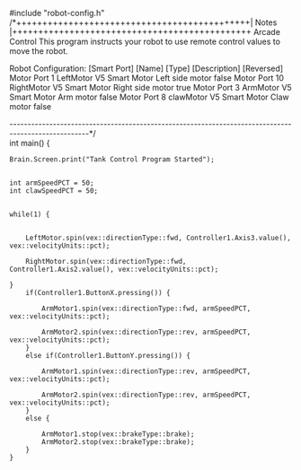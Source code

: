 #include "robot-config.h"
/*+++++++++++++++++++++++++++++++++++++++++++++| Notes |++++++++++++++++++++++++++++++++++++++++++++++
Arcade Control 
This program instructs your robot to use remote control values to move the robot. 

Robot Configuration:
[Smart Port]    [Name]        [Type]           [Description]       [Reversed]
Motor Port 1    LeftMotor     V5 Smart Motor    Left side motor     false
Motor Port 10   RightMotor    V5 Smart Motor    Right side motor    true
Motor Port 3    ArmMotor      V5 Smart Motor    Arm motor          false
Motor Port 8    clawMotor     V5 Smart Motor    Claw motor         false

----------------------------------------------------------------------------------------------------*/     
int main() {
    
    
    Brain.Screen.print("Tank Control Program Started");
    
    
    int armSpeedPCT = 50;
    int clawSpeedPCT = 50;
    
    
    while(1) {
        
       
        LeftMotor.spin(vex::directionType::fwd, Controller1.Axis3.value(), vex::velocityUnits::pct);
       
        RightMotor.spin(vex::directionType::fwd, Controller1.Axis2.value(), vex::velocityUnits::pct);
        
    }
        if(Controller1.ButtonX.pressing()) { 
      
            ArmMotor1.spin(vex::directionType::fwd, armSpeedPCT, vex::velocityUnits::pct);
            
            ArmMotor2.spin(vex::directionType::rev, armSpeedPCT, vex::velocityUnits::pct);
        }
        else if(Controller1.ButtonY.pressing()) {
           
            ArmMotor1.spin(vex::directionType::rev, armSpeedPCT, vex::velocityUnits::pct);
            
            ArmMotor2.spin(vex::directionType::rev, armSpeedPCT, vex::velocityUnits::pct);
        }
        else {
          
            ArmMotor1.stop(vex::brakeType::brake);
            ArmMotor2.stop(vex::brakeType::brake);
        }
    }     
       
